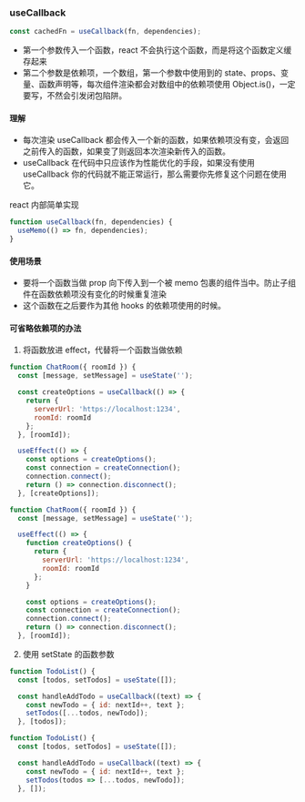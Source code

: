 ### useCallback

```javascript
const cachedFn = useCallback(fn, dependencies);
```

- 第一个参数传入一个函数，react 不会执行这个函数，而是将这个函数定义缓存起来
- 第二个参数是依赖项，一个数组，第一个参数中使用到的 state、props、变量、函数声明等，每次组件渲染都会对数组中的依赖项使用 Object.is()，一定要写，不然会引发闭包陷阱。

#### 理解

- 每次渲染 useCallback 都会传入一个新的函数，如果依赖项没有变，会返回之前传入的函数，如果变了则返回本次渲染新传入的函数。
- useCallback 在代码中只应该作为性能优化的手段，如果没有使用 useCallback 你的代码就不能正常运行，那么需要你先修复这个问题在使用它。

react 内部简单实现

```javascript
function useCallback(fn, dependencies) {
  useMemo(() => fn, dependencies);
}
```

#### 使用场景

- 要将一个函数当做 prop 向下传入到一个被 memo 包裹的组件当中。防止子组件在函数依赖项没有变化的时候重复渲染
- 这个函数在之后要作为其他 hooks 的依赖项使用的时候。

#### 可省略依赖项的办法

1. 将函数放进 effect，代替将一个函数当做依赖

```javascript
function ChatRoom({ roomId }) {
  const [message, setMessage] = useState('');

  const createOptions = useCallback(() => {
    return {
      serverUrl: 'https://localhost:1234',
      roomId: roomId
    };
  }, [roomId]);

  useEffect(() => {
    const options = createOptions();
    const connection = createConnection();
    connection.connect();
    return () => connection.disconnect();
  }, [createOptions]);
```

```javascript
function ChatRoom({ roomId }) {
  const [message, setMessage] = useState('');

  useEffect(() => {
    function createOptions() {
      return {
        serverUrl: 'https://localhost:1234',
        roomId: roomId
      };
    }

    const options = createOptions();
    const connection = createConnection();
    connection.connect();
    return () => connection.disconnect();
  }, [roomId]);
```

2. 使用 setState 的函数参数

```javascript
function TodoList() {
  const [todos, setTodos] = useState([]);

  const handleAddTodo = useCallback((text) => {
    const newTodo = { id: nextId++, text };
    setTodos([...todos, newTodo]);
  }, [todos]);
```

```javascript
function TodoList() {
  const [todos, setTodos] = useState([]);

  const handleAddTodo = useCallback((text) => {
    const newTodo = { id: nextId++, text };
    setTodos(todos => [...todos, newTodo]);
  }, []);
```
